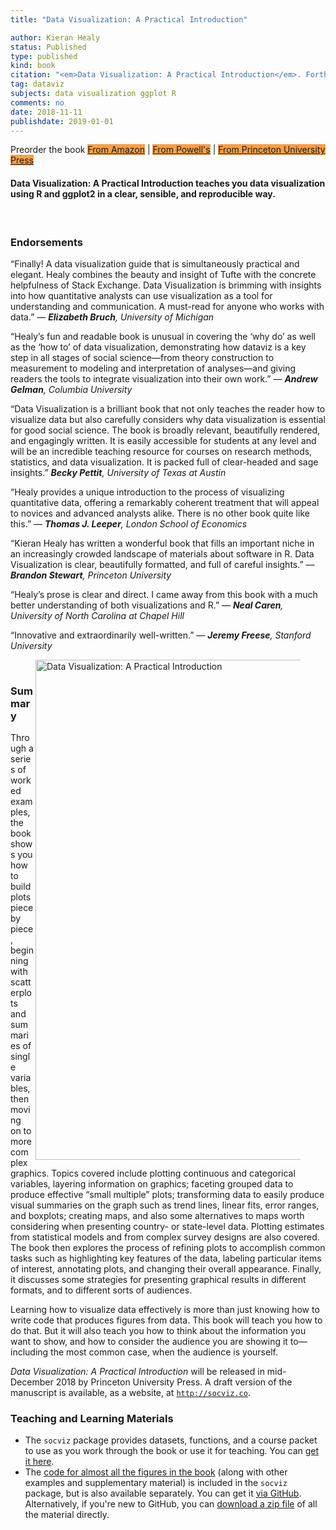 ```yaml
---
title: "Data Visualization: A Practical Introduction"

author: Kieran Healy
status: Published
type: published
kind: book
citation: "<em>Data Visualization: A Practical Introduction</em>. Forthcoming. Princeton University Press. <a class = \"badge badge-small\" href=\"https://amzn.to/2vfAixM\" style = \"background-color: #F99F46;\">Preorder on Amazon</a>"
tag: dataviz
subjects: data visualization ggplot R
comments: no
date: 2018-11-11
publishdate: 2019-01-01
---
```


<p>Preorder the book <a class = "badge badge-small" href="https://amzn.to/2vfAixM" style = "background-color: #F99F46;">From Amazon</a> | <a class = "badge badge-small" href="http://www.powells.com/book/-9780691181622" style = "background-color: #F99F46;">From Powell's</a> | <a class = "badge badge-small" href="https://press.princeton.edu/titles/13826.html" style = "background-color: #F99F46;">From Princeton University Press</a></p>

<h4>Data Visualization: A Practical Introduction</a></em> teaches you data visualization using R and ggplot2 in a clear, sensible, and reproducible way.</h4> 

<p>&nbsp;</p>

<h3>Endorsements</h3>

<p>“Finally! A data visualization guide that is simultaneously practical and elegant. Healy combines the beauty and insight of Tufte with the concrete helpfulness of Stack Exchange. Data Visualization is brimming with insights into how quantitative analysts can use visualization as a tool for understanding and communication. A must-read for anyone who works with data.” &mdash; <em><b>Elizabeth Bruch</b>, University of Michigan</em></p>

<p>“Healy’s fun and readable book is unusual in covering the ‘why do’ as well as the ‘how to’ of data visualization, demonstrating how dataviz is a key step in all stages of social science—from theory construction to measurement to modeling and interpretation of  analyses—and giving readers the tools to integrate visualization into their own work.” &mdash; <em><b>Andrew Gelman</b>, Columbia University</em></p>

<p>“Data Visualization is a brilliant book that not only teaches the reader how to visualize data but also carefully considers why data visualization is essential for good social science. The book is broadly relevant, beautifully rendered, and engagingly written. It is easily accessible for students at any level and will be an incredible teaching resource for courses on research methods, statistics, and data visualization. It is packed full of clear-headed and sage insights.” <em><b>Becky Pettit</b>, University of Texas at
Austin</em></p>

<p>“Healy provides a unique introduction to the process of visualizing quantitative data, offering a remarkably coherent treatment that will appeal to novices and advanced analysts alike. There is no other book quite like this.” — <em><b>Thomas J. Leeper</b>, London School of Economics</em></p>

<p>“Kieran Healy has written a wonderful book that fills an important niche in an increasingly crowded landscape of materials about software in R. Data Visualization is clear, beautifully formatted, and full of careful insights.” — <em><b>Brandon Stewart</b>, Princeton University</em></p>

<p>“Healy’s prose is clear and direct. I came away from this book with a much better understanding of both visualizations and R.” — <em><b>Neal Caren</b>, University of North Carolina at Chapel Hill</em></p>

<p>“Innovative and extraordinarily well-written.” &mdash; <em><b>Jeremy Freese</b>, Stanford University</em></p>

<p><figure><a href="https://amzn.to/2vfAixM"><img class="lbg" src="http://kieranhealy.org/files/misc/dv-cover-pupress.jpg" align="right" width=800px alt="Data Visualization: A Practical Introduction"></a></figure></p>

<p>&nbsp;</p>

<h3>Summary</h3>

<p>Through a series of worked examples, the book shows you how to build plots piece by piece, beginning with scatterplots and summaries of single variables, then moving on to more complex graphics. Topics covered include plotting continuous and categorical variables, layering information on graphics; faceting grouped data to produce effective “small multiple” plots; transforming data to easily produce visual summaries on the graph such as trend lines, linear fits, error ranges, and boxplots; creating maps, and also some alternatives to maps worth considering when presenting country- or state-level data. Plotting estimates from statistical models and from complex survey designs are also covered. The book then explores the process of refining plots to accomplish common tasks such as highlighting key features of the data, labeling particular items of interest, annotating plots, and changing their overall appearance. Finally, it discusses some strategies for presenting graphical results in different formats, and to different sorts of audiences.</p>

<p>Learning how to visualize data effectively is more than just knowing how to write code that produces figures from data. This book will teach you how to do that. But it will also teach you how to think about the information you want to show, and how to consider the audience you are showing it to—including the most common case, when the audience is yourself.</p>

<p><em>Data Visualization: A Practical Introduction</em> will be released in mid-December 2018 by Princeton University Press. A draft version of the manuscript is available, as a website, at <a href="http://socviz.co"><code>http://socviz.co</code></a>. </p>

<h3>Teaching and Learning Materials</h3>

- The `socviz` package provides datasets, functions, and a course packet to use as you work through the book or use it for teaching. You can [get it here](https://kjhealy.github.io/socviz/).
- The [code for almost all the figures in the book](https://github.com/kjhealy/dataviz) (along with other examples and supplementary material) is included in the `socviz` package, but is also available separately. You can get it [via GitHub](https://github.com/kjhealy/dataviz). Alternatively, if you're new to GitHub, you can [download a zip file](https://github.com/kjhealy/dataviz/archive/master.zip) of all the material directly.
